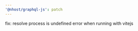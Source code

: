 ```yaml
---
'@nhost/graphql-js': patch
---
```


fix: resolve process is undefined error when running with vitejs
